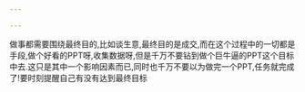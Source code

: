 ```yaml
---

---
```

做事都需要围绕最终目的,比如谈生意,最终目的是成交,而在这个过程中的一切都是手段,做个好看的PPT呀,收集数据呀,但是千万不要钻到做个巨牛逼的PPT这个目标中去.这只是其中一个影响因素而已,同时也千万不要以为做完一个PPT,任务就完成了!要时刻提醒自己有没有达到最终目标
